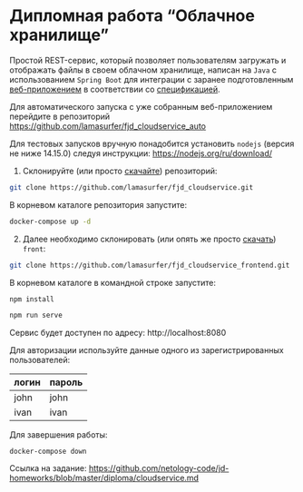 # Дипломная работа “Облачное хранилище”

Простой REST-сервис, который позволяет пользователям загружать и отображать файлы в своем облачном хранилище, 
написан на `Java` с использованием `Spring Boot` для интеграции с заранее подготовленным 
[веб-приложением](https://github.com/netology-code/jd-homeworks/tree/master/diploma/netology-diplom-frontend) 
в соответствии со [спецификацией](https://github.com/netology-code/jd-homeworks/blob/master/diploma/CloudServiceSpecification.yaml).

Для автоматического запуска с уже собранным веб-приложением перейдите в репозиторий 
https://github.com/lamasurfer/fjd_cloudservice_auto

Для тестовых запусков вручную понадобится установить `nodejs` (версия не ниже 14.15.0) следуя инструкции: https://nodejs.org/ru/download/

1. Склонируйте (или просто [скачайте](https://github.com/lamasurfer/fjd_cloudservice/archive/refs/heads/master.zip)) репозиторий:
```bash
git clone https://github.com/lamasurfer/fjd_cloudservice.git
```

В корневом каталоге репозитория запустите:
```bash
docker-compose up -d
```

2. Далее необходимо склонировать (или опять же просто [скачать](https://github.com/lamasurfer/fjd_cloudservice_frontend/archive/refs/heads/master.zip)) 
`front`: 
```bash
git clone https://github.com/lamasurfer/fjd_cloudservice_frontend.git
```

В корневом каталоге в командной строке запустите:
```bash
npm install

npm run serve
```

Сервис будет доступен по адресу: http://localhost:8080

Для авторизации используйте данные одного из зарегистрированных пользователей:

|логин|пароль|
|---|---|
|john|john|
|ivan|ivan|

Для завершения работы:
```
docker-compose down
```

Ссылка на задание: https://github.com/netology-code/jd-homeworks/blob/master/diploma/cloudservice.md
